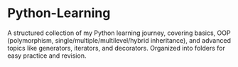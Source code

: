 # Python-Learning
A structured collection of my Python learning journey, covering basics, OOP (polymorphism, single/multiple/multilevel/hybrid inheritance), and advanced topics like generators, iterators, and decorators. Organized into folders for easy practice and revision.
